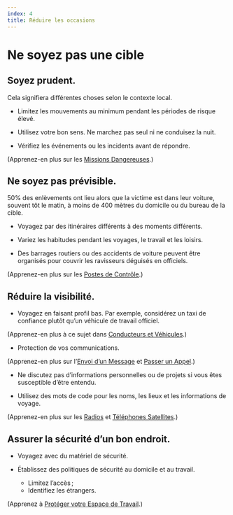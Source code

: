 ```yaml
---
index: 4
title: Réduire les occasions
---
```

# Ne soyez pas une cible

## Soyez prudent.

Cela signifiera différentes choses selon le contexte local.

*   Limitez les mouvements au minimum pendant les périodes de risque élevé.

*   Utilisez votre bon sens. Ne marchez pas seul ni ne conduisez la nuit.

*   Vérifiez les événements ou les incidents avant de répondre.

(Apprenez-en plus sur les [Missions Dangereuses](umbrella://work/dangerous-assignments).)

## Ne soyez pas prévisible.

50% des enlèvements ont lieu alors que la victime est dans leur voiture, souvent tôt le matin, à moins de 400 mètres du domicile ou du bureau de la cible.

*   Voyagez par des itinéraires différents à des moments différents.

*   Variez les habitudes pendant les voyages, le travail et les loisirs.

*   Des barrages routiers ou des accidents de voiture peuvent être organisés pour couvrir les ravisseurs déguisés en officiels.

(Apprenez-en plus sur les [Postes de Contrôle](umbrella://travel/checkpoints).)

## Réduire la visibilité.

* Voyagez en faisant profil bas. Par exemple, considérez un taxi de confiance plutôt qu’un véhicule de travail officiel.

(Apprenez-en plus à ce sujet dans [Conducteurs et Véhicules](umbrella://travel/vehicles/beginner/s_drivers-and-vehicles.md).) 

* Protection de vos communications.

(Apprenez-en plus sur l’[Envoi d’un Message](umbrella://communications/sending-a-message) et [Passer un Appel](umbrella://communications/making-a-call).) 

* Ne discutez pas d’informations personnelles ou de projets si vous êtes susceptible d’être entendu.

* Utilisez des mots de code pour les noms, les lieux et les informations de voyage.

(Apprenez-en plus sur les [Radios](umbrella://communications/radios-and-satellite-phones/beginner) et [Téléphones Satellites](umbrella://communications/radios-and-satellite-phones/advanced).)

## Assurer la sécurité d’un bon endroit.

* Voyagez avec du matériel de sécurité.

* Établissez des politiques de sécurité au domicile et au travail.
    * Limitez l’accès ;
    * Identifiez les étrangers.

(Apprenez à [Protéger votre Espace de Travail](umbrella://information/protect-your-workspace).)